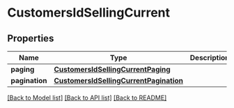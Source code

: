# CustomersIdSellingCurrent

## Properties
Name | Type | Description | Notes
------------ | ------------- | ------------- | -------------
**paging** | [**CustomersIdSellingCurrentPaging**](CustomersIdSellingCurrentPaging.md) |  | 
**pagination** | [**CustomersIdSellingCurrentPagination**](CustomersIdSellingCurrentPagination.md) |  | 

[[Back to Model list]](../README.md#documentation-for-models) [[Back to API list]](../README.md#documentation-for-api-endpoints) [[Back to README]](../README.md)


